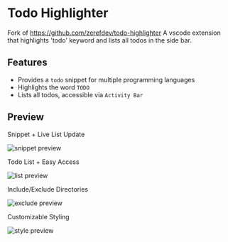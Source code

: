# Todo Highlighter

Fork of https://github.com/zerefdev/todo-highlighter
A vscode extension that highlights 'todo' keyword and lists all todos in the side bar.

## Features

- Provides a `todo` snippet for multiple programming languages
- Highlights the word `TODO`
- Lists all todos, accessible via `Activity Bar`

## Preview

Snippet + Live List Update

![snippet preview](https://raw.githubusercontent.com/zerefdev/todo-highlighter/main/src/media/preview/snippet.gif)

Todo List + Easy Access

![list preview](https://raw.githubusercontent.com/zerefdev/todo-highlighter/main/src/media/preview/list.gif)

Include/Exclude Directories

![exclude preview](https://raw.githubusercontent.com/zerefdev/todo-highlighter/main/src/media/preview/exclude.gif)

Customizable Styling

![style preview](https://raw.githubusercontent.com/zerefdev/todo-highlighter/main/src/media/preview/style.gif)
